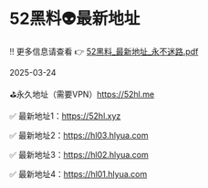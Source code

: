 # 52黑料👽最新地址
‼️ 更多信息请查看 👉 [52黑料_最新地址_永不迷路.pdf](https://github.com/52heiliao/52hl/blob/main/52%E9%BB%91%E6%96%99_%E6%9C%80%E6%96%B0%E5%9C%B0%E5%9D%80_%E6%B0%B8%E4%B8%8D%E8%BF%B7%E8%B7%AF.pdf)

2025-03-24

⛳️永久地址（需要VPN）https://52hl.me

✅ 最新地址1：https://52hl.xyz

✅ 最新地址2：https://hl03.hlyua.com

✅ 最新地址3：https://hl02.hlyua.com

✅ 最新地址4：https://hl01.hlyua.com
